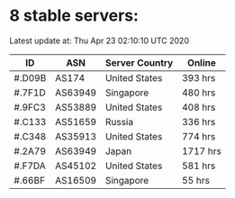 # 8 stable servers:

Latest update at: Thu Apr 23 02:10:10 UTC 2020

| ID | ASN | Server Country | Online |
| -- | --- | -------------- | ------ |
| #.D09B | AS174 | United States | 393 hrs |
| #.7F1D | AS63949 | Singapore | 480 hrs |
| #.9FC3 | AS53889 | United States | 408 hrs |
| #.C133 | AS51659 | Russia | 336 hrs |
| #.C348 | AS35913 | United States | 774 hrs |
| #.2A79 | AS63949 | Japan | 1717 hrs |
| #.F7DA | AS45102 | United States | 581 hrs |
| #.66BF | AS16509 | Singapore | 55 hrs |

